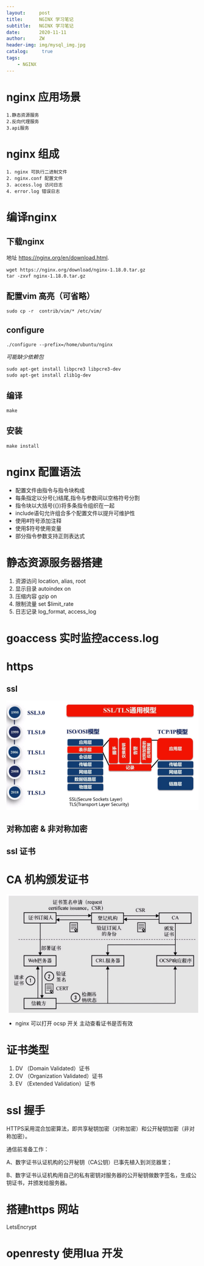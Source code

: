```yaml
---
layout:     post
title:      NGINX 学习笔记
subtitle:   NGINX 学习笔记
date:       2020-11-11
author:     ZW
header-img: img/mysql_img.jpg
catalog: 	 true
tags:
    - NGINX
---
```


# nginx 应用场景
    1.静态资源服务
    2.反向代理服务
    3.api服务

# nginx 组成
    1. nginx 可执行二进制文件
    2. nginx.conf 配置文件
    3. access.log 访问日志
    4. error.log 错误日志
    
    
# 编译nginx
## 下载nginx
地址 https://nginx.org/en/download.html.     
```shell script
wget https://nginx.org/download/nginx-1.18.0.tar.gz
tar -zxvf nginx-1.18.0.tar.gz
```

## 配置vim 高亮（可省略）
```shell script
sudo cp -r  contrib/vim/* /etc/vim/
```

## configure
```shell script
./configure --prefix=/home/ubuntu/nginx
```
*可能缺少依赖包*
```shell script
sudo apt-get install libpcre3 libpcre3-dev
sudo apt-get install zlib1g-dev
```

## 编译
```shell script
make
```

## 安装
```shell script
make install
```


# nginx 配置语法
* 配置文件由指令与指令块构成
* 每条指定以分号(;)结尾,指令与参数间以空格符号分割
* 指令块以大括号({})将多条指令组织在一起
* include语句允许组合多个配置文件以提升可维护性
* 使用#符号添加注释
* 使用$符号使用变量
* 部分指令参数支持正则表达式


# 静态资源服务器搭建
1. 资源访问 location, alias, root
2. 显示目录 autoindex on
3. 压缩内容 gzip on
4. 限制流量 set $limit_rate
5. 日志记录 log_format, access_log

# goaccess 实时监控access.log

# https
## ssl
![图一](/img/20201119_071417.jpg)

## 对称加密 & 非对称加密

## ssl 证书
# CA 机构颁发证书
![图一](/img/202011190721.jpg)

* nginx 可以打开 ocsp 开关 主动查看证书是否有效


# 证书类型
1. DV （Domain Validated）证书 
2. OV （Organization Validated）证书 
3. EV  （Extended Validation）证书 

# ssl 握手
HTTPS采用混合加密算法，即共享秘钥加密（对称加密）和公开秘钥加密（非对称加密）。

通信前准备工作：

A、数字证书认证机构的公开秘钥（CA公钥）已事先植入到浏览器里；

B、数字证书认证机构用自己的私有密钥对服务器的公开秘钥做数字签名，生成公钥证书，并颁发给服务器。


# 搭建https 网站
LetsEncrypt

# openresty 使用lua 开发

        



